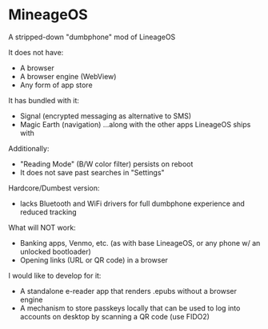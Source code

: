# MineageOS
A stripped-down "dumbphone" mod of LineageOS

It does not have:
- A browser
- A browser engine (WebView)
- Any form of app store

It has bundled with it:
- Signal (encrypted messaging as alternative to SMS)
- Magic Earth (navigation)
...along with the other apps LineageOS ships with

Additionally:
- "Reading Mode" (B/W color filter) persists on reboot
- It does not save past searches in "Settings"

Hardcore/Dumbest version:
- lacks Bluetooth and WiFi drivers for full dumbphone experience and reduced tracking

What will NOT work:
- Banking apps, Venmo, etc. (as with base LineageOS, or any phone w/ an unlocked bootloader)
- Opening links (URL or QR code) in a browser

I would like to develop for it:
- A standalone e-reader app that renders .epubs without a browser engine
- A mechanism to store passkeys locally that can be used to log into accounts on desktop by scanning a QR code (use FIDO2)
